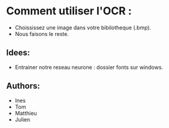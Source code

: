 # Comment utiliser l'OCR : 
- Choississez une image dans votre bibilotheque (.bmp).
- Nous faisons le reste.

## Idees:
- Entrainer notre reseau neurone : dossier fonts sur windows.

## Authors:
- Ines
- Tom
- Matthieu
- Julien
